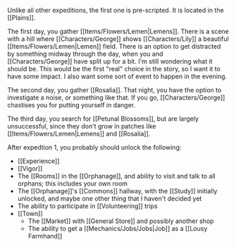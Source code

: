 Unlike all other expeditions, the first one is pre-scripted. It is located in the [[Plains]].

The first day, you gather [[Items/Flowers/Lemen|Lemens]]. There is a scene with a hill where [[Characters/George]] shows [[Characters/Lily]] a beautiful [[Items/Flowers/Lemen|Lemen]] field. There is an option to get distracted by something midway through the day, when you and [[Characters/George]] have split up for a bit. I'm still wondering what it should be. This would be the first "real" choice in the story, so I want it to have some impact. I also want some sort of event to happen in the evening.

The second day, you gather [[Rosalia]]. That night, you have the option to investigate a noise, or something like that. If you go, [[Characters/George]] chastises you for putting yourself in danger.

The third day, you search for [[Petunal Blossoms]], but are largely unsuccessful, since they don't grow in patches like [[Items/Flowers/Lemen|Lemens]] and [[Rosalia]].

After expedtion 1, you probably should unlock the following:
- [[Experience]]
- [[Vigor]]
- The [[Rooms]] in the [[Orphanage]], and ability to visit and talk to all orphans; this includes your own room
- The [[Orphanage]]'s [[Commons]] hallway, with the [[Study]] initially unlocked, and maybe one other thing that I haven't decided yet
- The ability to participate in [[Volunteering]] trips
- [[Town]]
	- The [[Market]] with [[General Store]] and possibly another shop
	- The ability to get a [[Mechanics/Jobs/Jobs|Job]] as a [[Lousy Farmhand]]